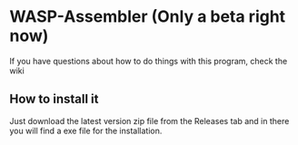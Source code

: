 # WASP-Assembler (Only a beta right now)
If you have questions about how to do things with this program, check the wiki

## How to install it
Just download the latest version zip file from the Releases tab and in there you will find a exe file for the installation.
